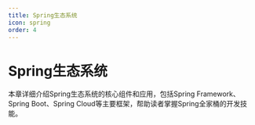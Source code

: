 ```yaml
---
title: Spring生态系统
icon: spring
order: 4
---
```


# Spring生态系统

本章详细介绍Spring生态系统的核心组件和应用，包括Spring Framework、Spring Boot、Spring Cloud等主要框架，帮助读者掌握Spring全家桶的开发技能。
